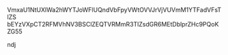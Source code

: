 VmxaU1NtUXlWa2hWYTJoWFlUQndVbFpyVWtOVVJrVjVUVmM1YTFadVFsTlZS
bEYzVXpCT2RFMVhNV3BSClZEQTVRMmR3TlZsdGR6MEtDblprZHc9PQoKZG55

ndj